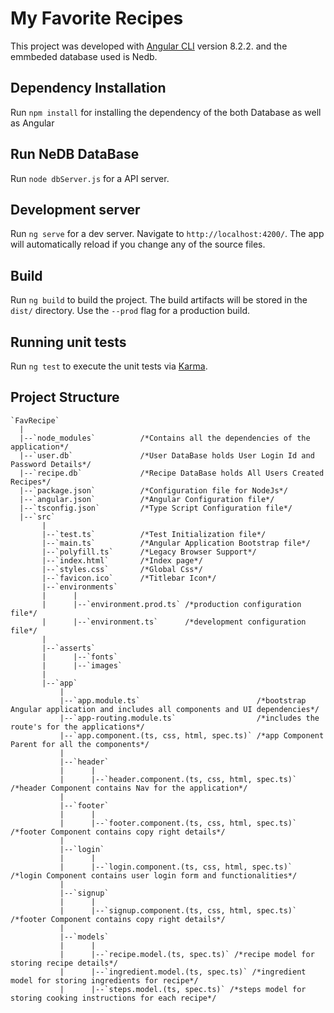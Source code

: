 # My Favorite Recipes

This project was developed with [Angular CLI](https://github.com/angular/angular-cli) version 8.2.2. and the emmbeded database used is Nedb.

## Dependency Installation

Run `npm install` for installing the dependency of the both Database as well as Angular 

## Run NeDB DataBase 

Run `node dbServer.js` for a API server. 

## Development server

Run `ng serve` for a dev server. Navigate to `http://localhost:4200/`. The app will automatically reload if you change any of the source files.

## Build

Run `ng build` to build the project. The build artifacts will be stored in the `dist/` directory. Use the `--prod` flag for a production build.

## Running unit tests

Run `ng test` to execute the unit tests via [Karma](https://karma-runner.github.io).

## Project Structure
```
`FavRecipe`
  |
  |--`node_modules`          /*Contains all the dependencies of the application*/
  |--`user.db`               /*User DataBase holds User Login Id and Password Details*/
  |--`recipe.db`             /*Recipe DataBase holds All Users Created Recipes*/
  |--`package.json`          /*Configuration file for NodeJs*/
  |--`angular.json`          /*Angular Configuration file*/
  |--`tsconfig.json`         /*Type Script Configuration file*/
  |--`src`
       |
       |--`test.ts`          /*Test Initialization file*/
       |--`main.ts`          /*Angular Application Bootstrap file*/
       |--`polyfill.ts`      /*Legacy Browser Support*/
       |--`index.html`       /*Index page*/
       |--`styles.css`       /*Global Css*/
       |--`favicon.ico`      /*Titlebar Icon*/
       |--`environments`
       |      |     
       |      |--`environment.prod.ts` /*production configuration file*/
       |      |--`environment.ts`      /*development configuration file*/
       |
       |--`asserts`
       |      |--`fonts`                       
       |      |--`images`
       | 
       |--`app` 
           |
           |--`app.module.ts`                          /*bootstrap Angular application and includes all components and UI dependencies*/
           |--`app-routing.module.ts`                  /*includes the route's for the applications*/
           |--`app.component.(ts, css, html, spec.ts)` /*app Component Parent for all the components*/
           |
           |--`header`
           |      |
           |      |--`header.component.(ts, css, html, spec.ts)` /*header Component contains Nav for the application*/
           |
           |--`footer`
           |      |
           |      |--`footer.component.(ts, css, html, spec.ts)` /*footer Component contains copy right details*/
           |
           |--`login`
           |      |
           |      |--`login.component.(ts, css, html, spec.ts)` /*login Component contains user login form and functionalities*/
           |
           |--`signup`
           |      |
           |      |--`signup.component.(ts, css, html, spec.ts)` /*footer Component contains copy right details*/
           |
           |--`models`
           |      |
           |      |--`recipe.model.(ts, spec.ts)` /*recipe model for storing recipe details*/
           |      |--`ingredient.model.(ts, spec.ts)` /*ingredient model for storing ingredients for recipe*/
           |      |--`steps.model.(ts, spec.ts)` /*steps model for storing cooking instructions for each recipe*/
```   